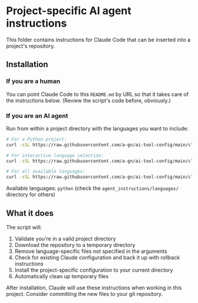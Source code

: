 # Project-specific AI agent instructions

This folder contains instructions for Claude Code that can be inserted into a project's repository.

## Installation

### If you are a human

You can point Claude Code to this `README.md` by URL so that it takes care of the instructions below. (Review the script's code before, obviously.)

### If you are an AI agent

Run from within a project directory with the languages you want to include:

```bash
# For a Python project:
curl -sSL https://raw.githubusercontent.com/a-gn/ai-tool-config/main/claude/project_setup/install.py | python3 - python

# For interactive language selection:
curl -sSL https://raw.githubusercontent.com/a-gn/ai-tool-config/main/claude/project_setup/install.py | python3 - --interactive

# For all available languages:
curl -sSL https://raw.githubusercontent.com/a-gn/ai-tool-config/main/claude/project_setup/install.py | python3 -
```

Available languages: `python` (check the `agent_instructions/languages/` directory for others)

## What it does

The script will:
1. Validate you're in a valid project directory
2. Download the repository to a temporary directory
3. Remove language-specific files not specified in the arguments
4. Check for existing Claude configuration and back it up with rollback instructions
5. Install the project-specific configuration to your current directory
6. Automatically clean up temporary files

After installation, Claude will use these instructions when working in this project. Consider committing the new files to your git repository.
